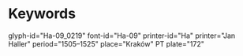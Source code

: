 # Keywords
glyph-id="Ha-09_0219"
font-id="Ha-09"
printer-id="Ha"
printer="Jan Haller"
period="1505–1525"
place="Kraków"
PT plate="172"
